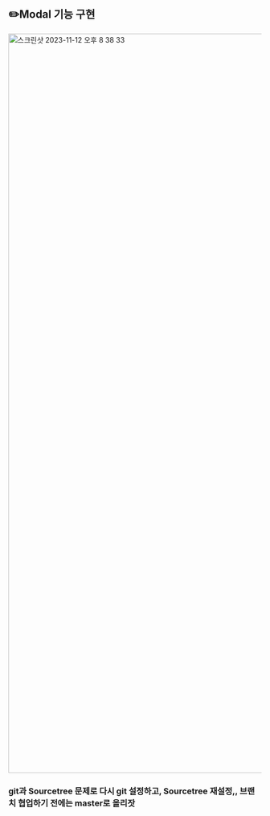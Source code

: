 <p>
  <h2>✏️Modal 기능 구현</h2>
</p>
<p>

<img width="1470" alt="스크린샷 2023-11-12 오후 8 38 33" src="https://github.com/engelhyunji/my-react-app/assets/145903783/4a7fc40d-23a4-4dd8-a92d-70f5235ea58c">

</p>

### git과 Sourcetree 문제로 다시 git 설정하고, Sourcetree 재설정,, 브랜치 협업하기 전에는 master로 올리잣
